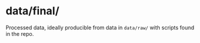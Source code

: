 # data/final/

Processed data, ideally producible from data in `data/raw/` with scripts found in the repo.
